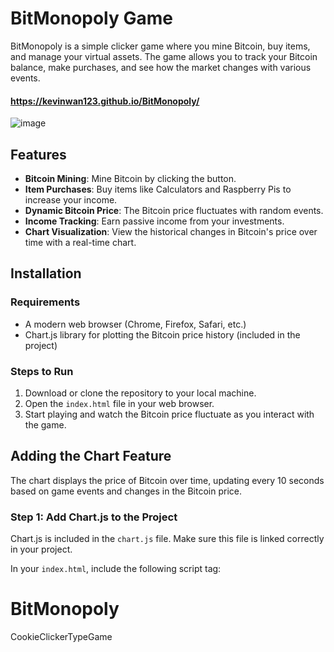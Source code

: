 # BitMonopoly Game

BitMonopoly is a simple clicker game where you mine Bitcoin, buy items, and manage your virtual assets. The game allows you to track your Bitcoin balance, make purchases, and see how the market changes with various events.

#### https://kevinwan123.github.io/BitMonopoly/

![image](https://github.com/user-attachments/assets/fbfd8e26-296e-47b6-ac2b-9785ec9ff51e)

## Features

- **Bitcoin Mining**: Mine Bitcoin by clicking the button.
- **Item Purchases**: Buy items like Calculators and Raspberry Pis to increase your income.
- **Dynamic Bitcoin Price**: The Bitcoin price fluctuates with random events.
- **Income Tracking**: Earn passive income from your investments.
- **Chart Visualization**: View the historical changes in Bitcoin's price over time with a real-time chart.

## Installation

### Requirements

- A modern web browser (Chrome, Firefox, Safari, etc.)
- Chart.js library for plotting the Bitcoin price history (included in the project)

### Steps to Run

1. Download or clone the repository to your local machine.
2. Open the `index.html` file in your web browser.
3. Start playing and watch the Bitcoin price fluctuate as you interact with the game.

## Adding the Chart Feature

The chart displays the price of Bitcoin over time, updating every 10 seconds based on game events and changes in the Bitcoin price.

### Step 1: Add Chart.js to the Project

Chart.js is included in the `chart.js` file. Make sure this file is linked correctly in your project.

In your `index.html`, include the following script tag:




# BitMonopoly
CookieClickerTypeGame
